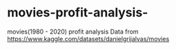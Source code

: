 # movies-profit-analysis-
movies(1980 - 2020) profit analysis 
Data from https://www.kaggle.com/datasets/danielgrijalvas/movies

